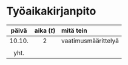 # Työaikakirjanpito

| päivä | aika (*t*) | mitä tein |
| :----:|:----------:| :---------|
| 10.10.| 2          | vaatimusmäärittelyä
|       |            |
| yht.  |            |

<!--- :----: palkeilla voi säätää taulukon alignmenttia --->
